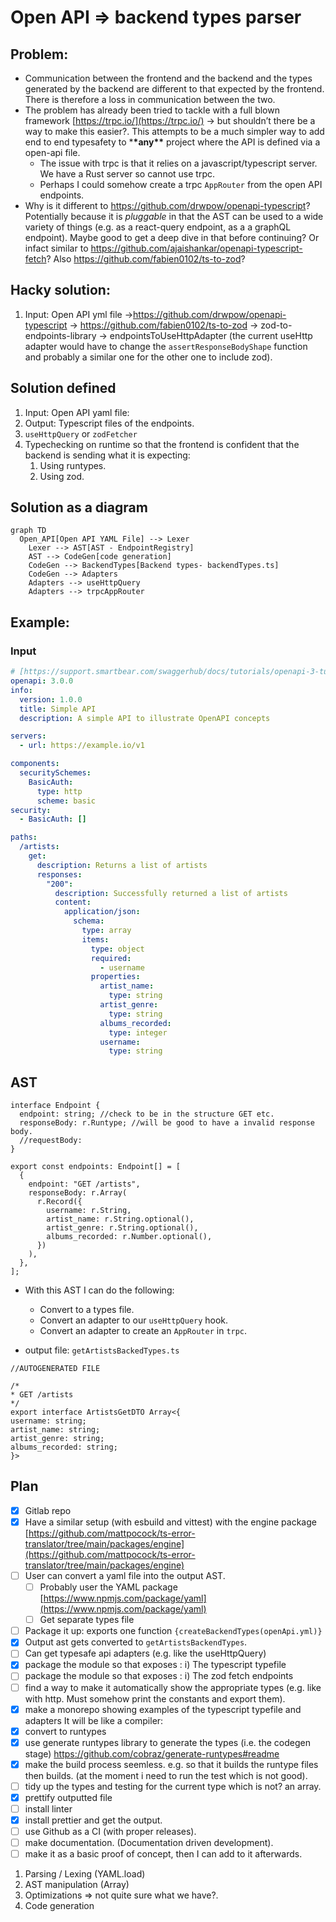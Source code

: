 # Open API ⇒ backend types parser

## Problem:

- Communication between the frontend and the backend and the types generated by the backend are different to that expected by the frontend. There is therefore a loss in communication between the two.
- The problem has already been tried to tackle with a full blown framework [https://trpc.io/](https://trpc.io/) → but shouldn’t there be a way to make this easier?. This attempts to be a much simpler way to add end to end typesafety to \***\*any\*\*** project where the API is defined via a open-api file.
  - The issue with trpc is that it relies on a javascript/typescript server. We have a Rust server so cannot use trpc.
  - Perhaps I could somehow create a trpc `AppRouter` from the open API endpoints.
- Why is it different to https://github.com/drwpow/openapi-typescript? Potentially because it is _pluggable_ in that the AST can be used to a wide variety of things (e.g. as a react-query endpoint, as a a graphQL endpoint). Maybe good to get a deep dive in that before continuing? Or infact similar to https://github.com/ajaishankar/openapi-typescript-fetch? Also https://github.com/fabien0102/ts-to-zod?

## Hacky solution:

1. Input: Open API yml file →https://github.com/drwpow/openapi-typescript → https://github.com/fabien0102/ts-to-zod → zod-to-endpoints-library → endpointsToUseHttpAdapter (the current useHttp adapter would have to change the `assertResponseBodyShape` function and probably a similar one for the other one to include zod).

## Solution defined

1. Input: Open API yaml file:
2. Output: Typescript files of the endpoints.
3. `useHttpQuery` or `zodFetcher`
4. Typechecking on runtime so that the frontend is confident that the backend is sending what it is expecting:
   1. Using runtypes.
   2. Using zod.

## Solution as a diagram

```mermaid
graph TD
  Open_API[Open API YAML File] --> Lexer
	Lexer --> AST[AST - EndpointRegistry]
	AST --> CodeGen[code generation]
	CodeGen --> BackendTypes[Backend types- backendTypes.ts]
	CodeGen --> Adapters
	Adapters --> useHttpQuery
	Adapters --> trpcAppRouter
```

## Example:

### Input

```yaml
# [https://support.smartbear.com/swaggerhub/docs/tutorials/openapi-3-tutorial.html](https://support.smartbear.com/swaggerhub/docs/tutorials/openapi-3-tutorial.html)
openapi: 3.0.0
info:
  version: 1.0.0
  title: Simple API
  description: A simple API to illustrate OpenAPI concepts

servers:
  - url: https://example.io/v1

components:
  securitySchemes:
    BasicAuth:
      type: http
      scheme: basic
security:
  - BasicAuth: []

paths:
  /artists:
    get:
      description: Returns a list of artists
      responses:
        "200":
          description: Successfully returned a list of artists
          content:
            application/json:
              schema:
                type: array
                items:
                  type: object
                  required:
                    - username
                  properties:
                    artist_name:
                      type: string
                    artist_genre:
                      type: string
                    albums_recorded:
                      type: integer
                    username:
                      type: string
```

## AST

```tsx
interface Endpoint {
  endpoint: string; //check to be in the structure GET etc.
  responseBody: r.Runtype; //will be good to have a invalid response body.
  //requestBody:
}

export const endpoints: Endpoint[] = [
  {
    endpoint: "GET /artists",
    responseBody: r.Array(
      r.Record({
        username: r.String,
        artist_name: r.String.optional(),
        artist_genre: r.String.optional(),
        albums_recorded: r.Number.optional(),
      })
    ),
  },
];
```

- With this AST I can do the following:

  - Convert to a types file.
  - Convert an adapter to our `useHttpQuery` hook.
  - Convert an adapter to create an `AppRouter` in `trpc`.

- output file: `getArtistsBackedTypes.ts`

```tsx
//AUTOGENERATED FILE

/*
* GET /artists
*/
export interface ArtistsGetDTO Array<{
username: string;
artist_name: string;
artist_genre: string;
albums_recorded: string;
}>

```

## Plan

- [x] Gitlab repo
- [x] Have a similar setup (with esbuild and vittest) with the engine package [https://github.com/mattpocock/ts-error-translator/tree/main/packages/engine](https://github.com/mattpocock/ts-error-translator/tree/main/packages/engine)
- [ ] User can convert a yaml file into the output AST.
  - [ ] Probably user the YAML package [https://www.npmjs.com/package/yaml](https://www.npmjs.com/package/yaml)
  - [ ] Get separate types file
- [ ] Package it up: exports one function `{createBackendTypes(openApi.yml)}`
- [x] Output ast gets converted to `getArtistsBackendTypes`.
- [ ] Can get typesafe api adapters (e.g. like the useHttpQuery)
- [x] package the module so that exposes : i) The typescript typefile
- [ ] package the module so that exposes : i) The zod fetch endpoints
- [ ] find a way to make it automatically show the appropriate types (e.g. like with http. Must somehow print the constants and export them).
- [x] make a monorepo showing examples of the typescript typefile and adapters
      It will be like a compiler:
- [x] convert to runtypes
- [x] use generate runtypes library to generate the types (i.e. the codegen stage) https://github.com/cobraz/generate-runtypes#readme
- [x] make the build process seemless. e.g. so that it builds the runtype files then builds. (at the moment i need to run the test which is not good).
- [ ] tidy up the types and testing for the current type which is not? an array.
- [x] prettify outputted file
- [ ] install linter
- [x] install prettier and get the output.
- [ ] use Github as a CI (with proper releases).
- [ ] make documentation. (Documentation driven development).
- [ ] make it as a basic proof of concept, then I can add to it afterwards.

1. Parsing / Lexing (YAML.load)
2. AST manipulation (Array<Endpoint>)
3. Optimizations ⇒ not quite sure what we have?.
4. Code generation
